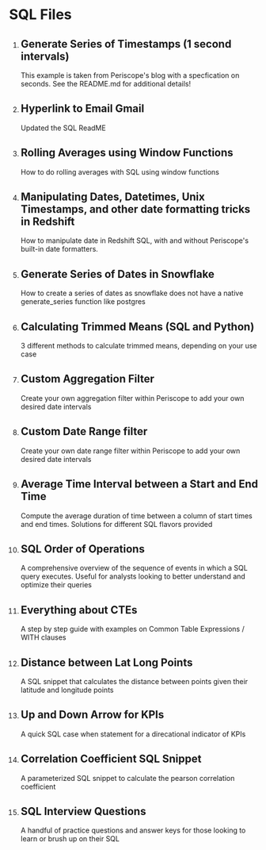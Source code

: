 
# SQL Files


1. ## Generate Series of Timestamps (1 second intervals)
    This example is taken from Periscope's blog with a specfication on seconds.  See the README.md for additional details!

2. ## Hyperlink to Email Gmail
    Updated the SQL ReadME

3. ## Rolling Averages using Window Functions
    How to do rolling averages with SQL using window functions 

4. ## Manipulating Dates, Datetimes, Unix Timestamps, and other date formatting tricks in Redshift
	How to manipulate date in Redshift SQL, with and without Periscope's built-in date formatters.

5. ## Generate Series of Dates in Snowflake
	How to create a series of dates as snowflake does not have a native generate_series function like postgres

6. ## Calculating Trimmed Means (SQL and Python)
	3 different methods to calculate trimmed means, depending on your use case

7. ## Custom Aggregation Filter
	Create your own aggregation filter within Periscope to add your own desired date intervals

8. ## Custom Date Range filter
	Create your own date range filter within Periscope to add your own desired date intervals
	
9. ## Average Time Interval between a Start and End Time
	Compute the average duration of time between a column of start times and end times. Solutions for different SQL flavors provided
	
10. ## SQL Order of Operations
	A comprehensive overview of the sequence of events in which a SQL query executes. Useful for analysts looking to better understand and optimize their queries
	
11. ## Everything about CTEs
	A step by step guide with examples on Common Table Expressions / WITH clauses
	
12. ## Distance between Lat Long Points
	A SQL snippet that calculates the distance between points given their latitude and longitude points

13. ## Up and Down Arrow for KPIs
	A quick SQL case when statement for a direcational indicator of KPIs
	
14. ## Correlation Coefficient SQL Snippet
	A parameterized SQL snippet to calculate the pearson correlation coefficient
	
15. ## SQL Interview Questions
	A handful of practice questions and answer keys for those looking to learn or brush up on their SQL
